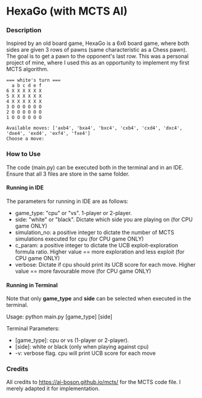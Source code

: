 # HexaGo (with MCTS AI)

### Description ###
Inspired by an old board game, HexaGo is a 6x6 board game, where both sides are given 3 rows of pawns (same characteristic as a Chess pawn). The goal is to get a pawn to the opponent's last row. This was a personal project of mine, where I used this as an opportunity to implement my first MCTS algorithm.

```
=== white's turn ===
  a b c d e f
6 X X X X X X
5 X X X X X X
4 X X X X X X
3 O O O O O O
2 O O O O O O
1 O O O O O O

Available moves: ['axb4', 'bxa4', 'bxc4', 'cxb4', 'cxd4', 'dxc4', 'dxe4', 'exd4', 'exf4', 'fxe4']
Choose a move: 
```

### How to Use ###
The code (main.py) can be executed both in the terminal and in an IDE. Ensure that all 3 files are store in the same folder.

#### Running in IDE ####
The parameters for running in IDE are as follows:
- game_type: "cpu" or "vs". 1-player or 2-player.
- side: "white" or "black". Dictate which side you are playing on (for CPU game ONLY)
- simulation_no: a positive integer to dictate the number of MCTS simulations executed for cpu (for CPU game ONLY)
- c_param: a positive integer to dictate the UCB exploit-exploration formula ratio. Higher value == more exploration and less exploit (for CPU game ONLY)
- verbose: Dictate if cpu should print its UCB score for each move. Higher value == more favourable move (for CPU game ONLY)

#### Running in Terminal ####
Note that only **game_type** and **side** can be selected when executed in the terminal.

Usage: python main.py \[game_type] \[side]

Terminal Parameters:
- \[game_type]: cpu or vs (1-player or 2-player).
- \[side]: white or black (only when playing against cpu)
- -v: verbose flag. cpu will print UCB score for each move

### Credits ###
All credits to https://ai-boson.github.io/mcts/ for the MCTS code file. I merely adapted it for implementation.
